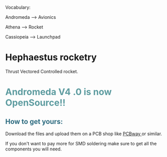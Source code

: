 Vocabulary: 
<p>Andromeda --> Avionics<p>
<p>Athena --> Rocket<p>
<p>Cassiopeia --> Launchpad<p>

# Hephaestus rocketry

Thrust Vectored Controlled rocket.
<h1 style="color: #5e9ca0;">Andromeda V4
 .0 is now OpenSource!!</h1>
<h2 style="color: #2e6c80;">How to get yours:</h2>
<p>Download the files and upload them on a PCB shop like <a href="https://www.pcbway.com/setinvite.aspx?inviteid=500690" target="_blank">PCBway </a>or similar.</p>
<p>If you don't want to pay more for SMD soldering make sure to get all the components you will need.</p>
<p>&nbsp;</p>
